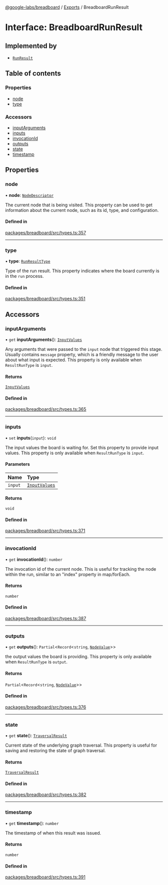 [@google-labs/breadboard](../README.md) / [Exports](../modules.md) / BreadboardRunResult

# Interface: BreadboardRunResult

## Implemented by

- [`RunResult`](../classes/RunResult.md)

## Table of contents

### Properties

- [node](BreadboardRunResult.md#node)
- [type](BreadboardRunResult.md#type)

### Accessors

- [inputArguments](BreadboardRunResult.md#inputarguments)
- [inputs](BreadboardRunResult.md#inputs)
- [invocationId](BreadboardRunResult.md#invocationid)
- [outputs](BreadboardRunResult.md#outputs)
- [state](BreadboardRunResult.md#state)
- [timestamp](BreadboardRunResult.md#timestamp)

## Properties

### node

• **node**: [`NodeDescriptor`](../modules.md#nodedescriptor)

The current node that is being visited. This property can be used to get
information about the current node, such as its id, type, and
configuration.

#### Defined in

[packages/breadboard/src/types.ts:357](https://github.com/breadboard-ai/breadboard/blob/4af8d5b0/packages/breadboard/src/types.ts#L357)

___

### type

• **type**: [`RunResultType`](../modules.md#runresulttype)

Type of the run result. This property indicates where the board
currently is in the `run` process.

#### Defined in

[packages/breadboard/src/types.ts:351](https://github.com/breadboard-ai/breadboard/blob/4af8d5b0/packages/breadboard/src/types.ts#L351)

## Accessors

### inputArguments

• `get` **inputArguments**(): [`InputValues`](../modules.md#inputvalues)

Any arguments that were passed to the `input` node that triggered this
stage.
Usually contains `message` property, which is a friendly message
to the user about what input is expected.
This property is only available when `ResultRunType` is `input`.

#### Returns

[`InputValues`](../modules.md#inputvalues)

#### Defined in

[packages/breadboard/src/types.ts:365](https://github.com/breadboard-ai/breadboard/blob/4af8d5b0/packages/breadboard/src/types.ts#L365)

___

### inputs

• `set` **inputs**(`input`): `void`

The input values the board is waiting for.
Set this property to provide input values.
This property is only available when `ResultRunType` is `input`.

#### Parameters

| Name | Type |
| :------ | :------ |
| `input` | [`InputValues`](../modules.md#inputvalues) |

#### Returns

`void`

#### Defined in

[packages/breadboard/src/types.ts:371](https://github.com/breadboard-ai/breadboard/blob/4af8d5b0/packages/breadboard/src/types.ts#L371)

___

### invocationId

• `get` **invocationId**(): `number`

The invocation id of the current node. This is useful for tracking
the node within the run, similar to an "index" property in map/forEach.

#### Returns

`number`

#### Defined in

[packages/breadboard/src/types.ts:387](https://github.com/breadboard-ai/breadboard/blob/4af8d5b0/packages/breadboard/src/types.ts#L387)

___

### outputs

• `get` **outputs**(): `Partial`\<`Record`\<`string`, [`NodeValue`](../modules.md#nodevalue)\>\>

the output values the board is providing.
This property is only available when `ResultRunType` is `output`.

#### Returns

`Partial`\<`Record`\<`string`, [`NodeValue`](../modules.md#nodevalue)\>\>

#### Defined in

[packages/breadboard/src/types.ts:376](https://github.com/breadboard-ai/breadboard/blob/4af8d5b0/packages/breadboard/src/types.ts#L376)

___

### state

• `get` **state**(): [`TraversalResult`](TraversalResult.md)

Current state of the underlying graph traversal.
This property is useful for saving and restoring the state of
graph traversal.

#### Returns

[`TraversalResult`](TraversalResult.md)

#### Defined in

[packages/breadboard/src/types.ts:382](https://github.com/breadboard-ai/breadboard/blob/4af8d5b0/packages/breadboard/src/types.ts#L382)

___

### timestamp

• `get` **timestamp**(): `number`

The timestamp of when this result was issued.

#### Returns

`number`

#### Defined in

[packages/breadboard/src/types.ts:391](https://github.com/breadboard-ai/breadboard/blob/4af8d5b0/packages/breadboard/src/types.ts#L391)
